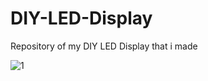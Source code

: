 # DIY-LED-Display
Repository of my DIY LED Display that i made

![1](https://github.com/Miszuszix/DIY-LED-Display/assets/95759170/62cc4e12-9c1f-4ed3-b12c-6731ebecdc80)
